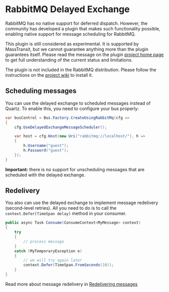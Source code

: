 # RabbitMQ Delayed Exchange

RabbitMQ has no native support for deferred dispatch. However, the community has developed a plugin
that makes such functionality possible, enabling native support for message scheduling for RabbitMQ.

This plugin is still considered as experimental. It is supported by MassTransit, but
we cannot guarantee anything more than the plugin guarantees itself. Please read the message
on the plugin [project home page](1) to get full understanding of the current status and limitations.

The plugin is not included in the RabbitMQ distribution. Please follow the instructions on the
[project wiki](1) to install it.

## Scheduling messages

You can use the delayed exchange to scheduled messages instead of Quartz. To enable this, 
you need to configure your bus properly:

```csharp
var busControl = Bus.Factory.CreateUsingRabbitMq(cfg =>
{
    cfg.UseDelayedExchangeMessageScheduler();

    var host = cfg.Host(new Uri("rabbitmq://localhost/"), h =>
    {
        h.Username("guest");
        h.Password("guest");
    });
}
```

**Important:** there is no support for unscheduling messages that are scheduled with the
delayed exchange.

## Redelivery

You also can use the delayed exchange to implement message redelivery (second-level retries).
All you need to do is to call the `context.Defer(TimeSpan delay)` method in your consumer.

```csharp
public async Task Consume(ConsumeContext<MyMessage> context)
{
    try
    {
        // process message
    }
    catch (MyTemporaryException e)
    {
        // we will try again later
        context.Defer(TimeSpan.FromSeconds(10));
    }
}
```

Read more about message redelivery in [Redelivering messages](redeliver.md)

[1]: https://github.com/rabbitmq/rabbitmq-delayed-message-exchange/